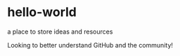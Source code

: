 # hello-world
a place to store ideas and resources

Looking to better understand GitHub and the community!
